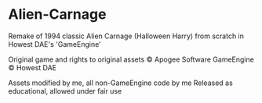 # Alien-Carnage
Remake of 1994 classic Alien Carnage (Halloween Harry) from scratch in Howest DAE's 'GameEngine'

Original game and rights to original assets © Apogee Software
GameEngine © Howest DAE

Assets modified by me, all non-GameEngine code by me
Released as educational, allowed under fair use
